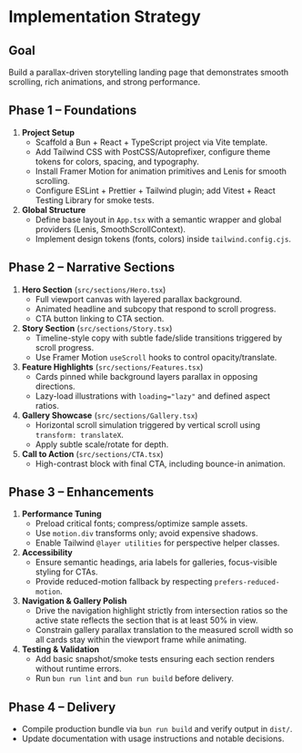 # Implementation Strategy

## Goal
Build a parallax-driven storytelling landing page that demonstrates smooth scrolling, rich animations, and strong performance.

## Phase 1 – Foundations
1. **Project Setup**
   - Scaffold a Bun + React + TypeScript project via Vite template.
   - Add Tailwind CSS with PostCSS/Autoprefixer, configure theme tokens for colors, spacing, and typography.
   - Install Framer Motion for animation primitives and Lenis for smooth scrolling.
   - Configure ESLint + Prettier + Tailwind plugin; add Vitest + React Testing Library for smoke tests.
2. **Global Structure**
   - Define base layout in `App.tsx` with a semantic wrapper and global providers (Lenis, SmoothScrollContext).
   - Implement design tokens (fonts, colors) inside `tailwind.config.cjs`.

## Phase 2 – Narrative Sections
1. **Hero Section** (`src/sections/Hero.tsx`)
   - Full viewport canvas with layered parallax background.
   - Animated headline and subcopy that respond to scroll progress.
   - CTA button linking to CTA section.
2. **Story Section** (`src/sections/Story.tsx`)
   - Timeline-style copy with subtle fade/slide transitions triggered by scroll progress.
   - Use Framer Motion `useScroll` hooks to control opacity/translate.
3. **Feature Highlights** (`src/sections/Features.tsx`)
   - Cards pinned while background layers parallax in opposing directions.
   - Lazy-load illustrations with `loading="lazy"` and defined aspect ratios.
4. **Gallery Showcase** (`src/sections/Gallery.tsx`)
   - Horizontal scroll simulation triggered by vertical scroll using `transform: translateX`.
   - Apply subtle scale/rotate for depth.
5. **Call to Action** (`src/sections/CTA.tsx`)
   - High-contrast block with final CTA, including bounce-in animation.

## Phase 3 – Enhancements
1. **Performance Tuning**
   - Preload critical fonts; compress/optimize sample assets.
   - Use `motion.div` transforms only; avoid expensive shadows.
   - Enable Tailwind `@layer utilities` for perspective helper classes.
2. **Accessibility**
   - Ensure semantic headings, aria labels for galleries, focus-visible styling for CTAs.
   - Provide reduced-motion fallback by respecting `prefers-reduced-motion`.
3. **Navigation & Gallery Polish**
   - Drive the navigation highlight strictly from intersection ratios so the active state reflects the section that is at least 50% in view.
   - Constrain gallery parallax translation to the measured scroll width so all cards stay within the viewport frame while animating.
4. **Testing & Validation**
   - Add basic snapshot/smoke tests ensuring each section renders without runtime errors.
   - Run `bun run lint` and `bun run build` before delivery.

## Phase 4 – Delivery
- Compile production bundle via `bun run build` and verify output in `dist/`.
- Update documentation with usage instructions and notable decisions.

